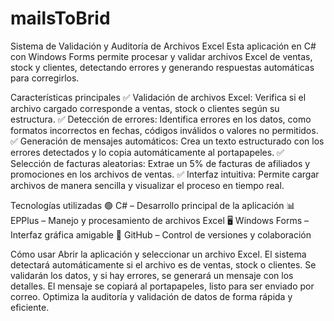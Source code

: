 # mailsToBrid
Sistema de Validación y Auditoría de Archivos Excel
Esta aplicación en C# con Windows Forms permite procesar y validar archivos Excel de ventas, stock y clientes, detectando errores y generando respuestas automáticas para corregirlos.

Características principales
✅ Validación de archivos Excel: Verifica si el archivo cargado corresponde a ventas, stock o clientes según su estructura.
✅ Detección de errores: Identifica errores en los datos, como formatos incorrectos en fechas, códigos inválidos o valores no permitidos.
✅ Generación de mensajes automáticos: Crea un texto estructurado con los errores detectados y lo copia automáticamente al portapapeles.
✅ Selección de facturas aleatorias: Extrae un 5% de facturas de afiliados y promociones en los archivos de ventas.
✅ Interfaz intuitiva: Permite cargar archivos de manera sencilla y visualizar el proceso en tiempo real.

Tecnologías utilizadas
🟢 C# – Desarrollo principal de la aplicación
📊 EPPlus – Manejo y procesamiento de archivos Excel
🖥️ Windows Forms – Interfaz gráfica amigable
📌 GitHub – Control de versiones y colaboración

Cómo usar
Abrir la aplicación y seleccionar un archivo Excel.
El sistema detectará automáticamente si el archivo es de ventas, stock o clientes.
Se validarán los datos, y si hay errores, se generará un mensaje con los detalles.
El mensaje se copiará al portapapeles, listo para ser enviado por correo.
 Optimiza la auditoría y validación de datos de forma rápida y eficiente.
